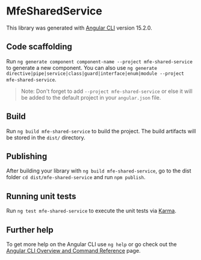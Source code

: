# MfeSharedService

This library was generated with [Angular CLI](https://github.com/angular/angular-cli) version 15.2.0.

## Code scaffolding

Run `ng generate component component-name --project mfe-shared-service` to generate a new component. You can also use `ng generate directive|pipe|service|class|guard|interface|enum|module --project mfe-shared-service`.
> Note: Don't forget to add `--project mfe-shared-service` or else it will be added to the default project in your `angular.json` file. 

## Build

Run `ng build mfe-shared-service` to build the project. The build artifacts will be stored in the `dist/` directory.

## Publishing

After building your library with `ng build mfe-shared-service`, go to the dist folder `cd dist/mfe-shared-service` and run `npm publish`.

## Running unit tests

Run `ng test mfe-shared-service` to execute the unit tests via [Karma](https://karma-runner.github.io).

## Further help

To get more help on the Angular CLI use `ng help` or go check out the [Angular CLI Overview and Command Reference](https://angular.io/cli) page.

